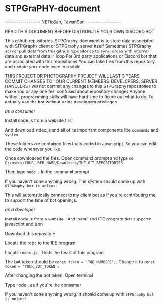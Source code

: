 # STPGraPHY-document
------------------ NETtoSan, TawanSan ------------------

READ THIS DOCUMENT BEFORE DISTRUBUTE YOUR OWN DISCORD BOT

This github repositories. STPGraphy-document is to store data associated with STPGraphy client or STPGraphy server itself
Sometimes STPGraphy server pull data from this github repositories to sync-cross with internal data and external data in loop
For 3rd party applications or Discord bot that are associated with this repositories
You can take files from this repository. and update your code once in a while

THIS PROJECT OR PHOTOGRAPHY PROJECT WILL LAST 3 YEARS
COMMIT CHANGES TO : OUR CURRENT MEMBERS. DEVELOPERS. SERVER HANDLERS
I will not commit any changes to this STPGraphy repositories to make you or any one feel confused about repository changes
Anyone without programming skills will have hard time to figure out what to do.
To actually use the bot without using developers privilages


_as a consumer_

Install node.js from a website first

And download index.js and all of its important components like `commands` and `system`

These folders are contained files thats coded in Javascript. So you can edit the code whenever you like

Once downloaded the files. Open command prompt and type `cd C:/users/YOUR_USER_NAME/Downloads/THE_GIT_REPOSITORIES`

Then type `node .` In the command prompt

If you haven't done anything wrong. The system should come up with `STPGRaphy bot is online!`

This will automatically connect to my client bot as if you're contributing me to support the time of bot openings.

_as a developer_

Install node.js from a website . And install and IDE program that supports javascript and json

Download this repository

Locate the repo to the IDE program

Locate `index.js` . Thats the heart of this program

The bot token should be `const token = 'THE_NUMBERS';`. Change it to `const token = 'YOUR_BOT_TOKEN';`

After changing the bot token. Open terminal

Type node . as if you're the consumer

If you haven't done anything wrong. It should come up with `STPGraphy bot is online!`
